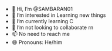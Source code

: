 - 👋 Hi, I’m @SAMBARAN01
- 👀 I’m interested in Learning new things
- 🌱 I’m currently learning C
- 💞️ I’m not looking to collaborate rn
- 📫 No need to reach me
- 😄 Pronouns: He/him


<!---
SAMBARAN01/SAMBARAN01 is a ✨ special ✨ repository because its `README.md` (this file) appears on your GitHub profile.
You can click the Preview link to take a look at your changes.
--->
